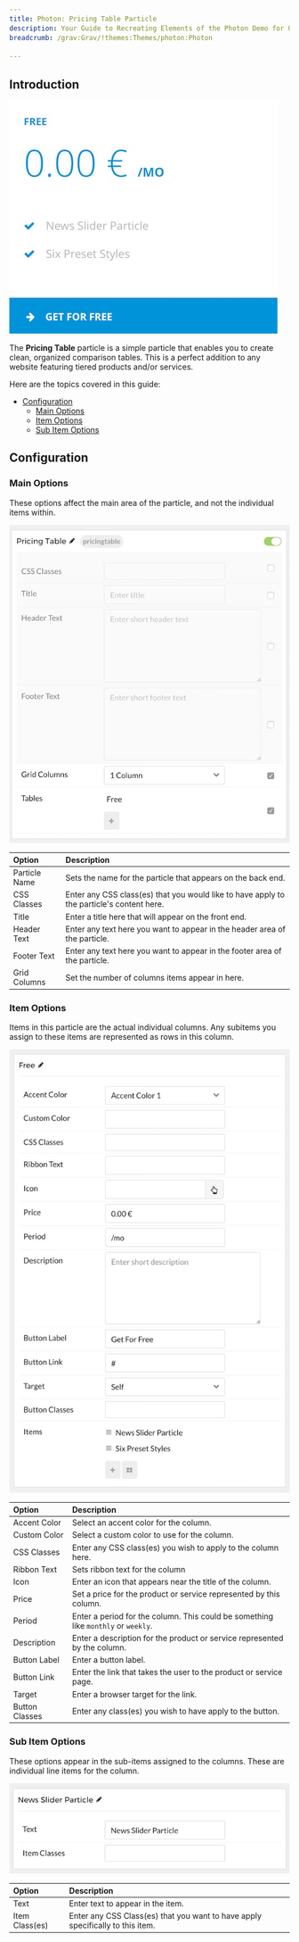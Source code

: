```yaml
---
title: Photon: Pricing Table Particle
description: Your Guide to Recreating Elements of the Photon Demo for Grav
breadcrumb: /grav:Grav/!themes:Themes/photon:Photon

---
```


## Introduction

![](assets/particle_pricing1.jpeg)

The **Pricing Table** particle is a simple particle that enables you to create clean, organized comparison tables. This is a perfect addition to any website featuring tiered products and/or services.

Here are the topics covered in this guide:

* [Configuration](#configuration)
    - [Main Options](#main-options)
    - [Item Options](#item-options)
    - [Sub Item Options](#sub-item-options)

## Configuration

### Main Options 

These options affect the main area of the particle, and not the individual items within.

![](assets/particle_pricing2.jpeg)

| Option        | Description                                                                               |
| :-----        | :-----                                                                                    |
| Particle Name | Sets the name for the particle that appears on the back end.                              |
| CSS Classes   | Enter any CSS class(es) that you would like to have apply to the particle's content here. |
| Title         | Enter a title here that will appear on the front end.                                     |
| Header Text   | Enter any text here you want to appear in the header area of the particle.                |
| Footer Text   | Enter any text here you want to appear in the footer area of the particle.                |
| Grid Columns  | Set the number of columns items appear in here.                                           |


### Item Options

Items in this particle are the actual individual columns. Any subitems you assign to these items are represented as rows in this column.

![](assets/particle_pricing3.jpeg)

| Option         | Description                                                                        |
| :-----         | :-----                                                                             |
| Accent Color   | Select an accent color for the column.                                             |
| Custom Color   | Select a custom color to use for the column.                                       |
| CSS Classes    | Enter any CSS class(es) you wish to apply to the column here.                      |
| Ribbon Text    | Sets ribbon text for the column                                                    |
| Icon           | Enter an icon that appears near the title of the column.                           |
| Price          | Set a price for the product or service represented by this column.                 |
| Period         | Enter a period for the column. This could be something like `monthly` or `weekly`. |
| Description    | Enter a description for the product or service represented by the column.          |
| Button Label   | Enter a button label.                                                              |
| Button Link    | Enter the link that takes the user to the product or service page.                 |
| Target         | Enter a browser target for the link.                                               |
| Button Classes | Enter any class(es) you wish to have apply to the button.                          |

### Sub Item Options

These options appear in the sub-items assigned to the columns. These are individual line items for the column.

![](assets/particle_pricing4.jpeg)

| Option         | Description                                                                    |
| :-----         | :-----                                                                         |
| Text           | Enter text to appear in the item.                                              |
| Item Class(es) | Enter any CSS Class(es) that you want to have apply specifically to this item. |
